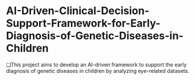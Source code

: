 # AI-Driven-Clinical-Decision-Support-Framework-for-Early-Diagnosis-of-Genetic-Diseases-in-Children
❑This project aims to develop an AI-driven framework to support the early diagnosis of genetic diseases in children by analyzing eye-related datasets.
